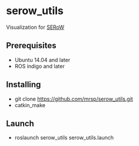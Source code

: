 # serow_utils
Visualization for [SERoW](https://github.com/mrsp/serow)

## Prerequisites
* Ubuntu 14.04 and later
* ROS indigo and later

## Installing
* git clone https://github.com/mrsp/serow_utils.git
* catkin_make
## Launch
* roslaunch serow_utils serow_utils.launch
